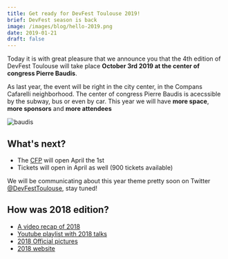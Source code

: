 ```yaml
---
title: Get ready for DevFest Toulouse 2019!
brief: DevFest season is back
image: /images/blog/hello-2019.png
date: 2019-01-21
draft: false
---
```


Today it is with great pleasure that we announce you that the 4th edition of DevFest Toulouse will take place **October 3rd 2019 at the center of congress Pierre Baudis**.

As last year, the event will be right in the city center, in the Compans Cafarelli neighborhood. The center of congress Pierre Baudis is acecssible by the subway, bus or even by car. This year we will have **more space**, **more sponsors** and **more attendees**

![baudis](/images/blog/baudis.jpg)

## What's next?

* The [CFP](https://conference-hall.io/public/event/HJRThubF4uYPkb7jSUxi) will open April the 1st
* Tickets will open in April as well (900 tickets available)

We will be communicating about this year theme pretty soon on Twitter [@DevFestToulouse](https://twitter.com/DevFestToulouse/), stay tuned!

## How was 2018 edition?

* [A video recap of 2018](https://www.youtube.com/watch?v=ZQGRMJzi6yU)
* [Youtube playlist with 2018 talks](https://www.youtube.com/watch?v=ZQGRMJzi6yU&list=PLuZ_sYdawLiXmCwIYJs7AcBaXmUsVgPMU)
* [2018 Official pictures](https://photos.google.com/share/AF1QipNXrf4emzX-sHvtCLQ6oJOHoTKs-JpNS34QLOQ3J_vQPIwAOS6mA1svo_-EUsLAdA?key=TVY3dlFTMHBkX2tYazR0U0lBTGhJMEpHZWE4UHR3)
* [2018 website](https://2018.devfesttoulouse.fr/)
